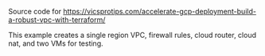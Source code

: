 Source code for https://vicsprotips.com/accelerate-gcp-deployment-build-a-robust-vpc-with-terraform/

This example creates a single region VPC, firewall rules, cloud router, cloud nat, and two VMs for testing.
